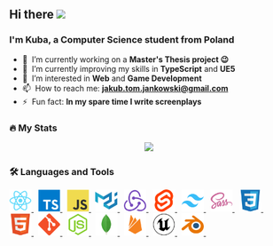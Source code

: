 ## Hi there <a href="https://github.com/TheMankel"><img src="https://media.giphy.com/media/hvRJCLFzcasrR4ia7z/giphy.gif" width="25px"></a>
### I'm Kuba, a Computer Science student from Poland

- 🔭 &nbsp;I’m currently working on a **Master's Thesis project 😉**
- 🌱 &nbsp;I’m currently improving my skills in **TypeScript** and **UE5**
- 👀 &nbsp;I’m interested in **Web** and **Game Development**
- 📫 &nbsp;How to reach me: **jakub.tom.jankowski@gmail.com**
- ⚡ &nbsp;Fun fact: **In my spare time I write screenplays**

### 🔥 My Stats

<div align="center">
    <picture>
        <source media="(prefers-color-scheme: dark)" srcset="https://github-readme-streak-stats.herokuapp.com?user=TheMankel&theme=highcontrast&date_format=j%20M%5B%20Y%5D&background=FFFFFF00&ring=FFC83D&fire=FFC83D&currStreakLabel=FFC83D" />
        <img src="https://github-readme-streak-stats.herokuapp.com?user=TheMankel&date_format=j%20M%5B%20Y%5D&ring=FFC83D&fire=FFC83D&currStreakLabel=FFC83D" />
    </picture>
</div>

<!---
[![GitHub Streak](https://github-readme-streak-stats.herokuapp.com?user=TheMankel&theme=highcontrast&date_format=j%20M%5B%20Y%5D&background=FFFFFF00&ring=FFC83D&fire=FFC83D&currStreakLabel=FFC83D)](https://git.io/streak-stats)

[![GitHub Streak](https://github-readme-streak-stats.herokuapp.com?user=TheMankel&date_format=j%20M%5B%20Y%5D&ring=FFC83D&fire=FFC83D&currStreakLabel=FFC83D)](https://git.io/streak-stats)

<p align="center">
    <picture>
        <source media="(prefers-color-scheme: dark)" srcset="https://github-readme-streak-stats.herokuapp.com?user=TheMankel&theme=highcontrast&date_format=j%20M%5B%20Y%5D&background=FFFFFF00" />
        <img src="https://github-readme-streak-stats.herokuapp.com?user=TheMankel&date_format=j%20M%5B%20Y%5D&background=FFFFFF" />
    </picture>
</p>
-->

### 🛠️ Languages and Tools

<div>
    <a href="https://reactjs.org/" target="_blank" rel="noreferrer" title="React">
        <img src="https://github.com/devicons/devicon/blob/master/icons/react/react-original.svg" alt="React" width="40" height="40"/>
    </a>&nbsp;
    <a href="https://www.typescriptlang.org/" target="_blank" rel="noreferrer" title="TypeScript">
        <img src="https://github.com/devicons/devicon/blob/master/icons/typescript/typescript-original.svg" alt="TypeScript" width="40" height="40"/>
    </a>&nbsp;
    <a href="https://developer.mozilla.org/en-US/docs/Web/JavaScript" target="_blank" rel="noreferrer" title="JavaScript">
        <img src="https://github.com/devicons/devicon/blob/master/icons/javascript/javascript-original.svg" alt="JavaScript" width="40" height="40"/>
    </a>&nbsp;
    <a href="https://mui.com/" target="_blank" rel="noreferrer" title="Material UI">
        <img src="https://github.com/devicons/devicon/blob/master/icons/materialui/materialui-original.svg" alt="Material UI" width="40" height="40"/>
    </a>&nbsp;
    <a href="https://redux.js.org/" target="_blank" rel="noreferrer" title="Redux">
        <img src="https://github.com/devicons/devicon/blob/master/icons/redux/redux-original.svg" alt="Redux" width="40" height="40"/>
    </a>&nbsp;
    <a href="https://svelte.dev" target="_blank" rel="noreferrer" title="Svelte">
        <img src="https://github.com/devicons/devicon/blob/master/icons/svelte/svelte-original.svg" alt="Svelte" width="40" height="40"/>
    </a>&nbsp;
    <a href="https://tailwindcss.com/" target="_blank" rel="noreferrer" title="Tailwind">
        <img src="https://github.com/devicons/devicon/blob/master/icons/tailwindcss/tailwindcss-plain.svg" alt="Tailwind" width="40" height="40"/>
    </a>&nbsp;
    <a href="https://sass-lang.com" target="_blank" rel="noreferrer" title="SASS">
        <img src="https://github.com/devicons/devicon/blob/master/icons/sass/sass-original.svg" alt="SASS" width="40" height="40"/>
    </a>&nbsp;
    <a href="https://www.w3schools.com/css/" target="_blank" rel="noreferrer" title="CSS">
        <img src="https://github.com/devicons/devicon/blob/master/icons/css3/css3-original.svg" alt="CSS" width="40" height="40"/>
    </a>&nbsp;
    <a href="https://www.w3.org/html/" target="_blank" rel="noreferrer" title="HTML">
        <img src="https://github.com/devicons/devicon/blob/master/icons/html5/html5-original.svg" alt="HTML" width="40" height="40"/>
    </a>&nbsp;
    <a href="https://git-scm.com/" target="_blank" rel="noreferrer" title="GIT">
        <img src="https://github.com/devicons/devicon/blob/master/icons/git/git-original.svg" alt="GIT" width="40" height="40"/>
    </a>&nbsp;
    <a href="https://nodejs.org" target="_blank" rel="noreferrer" title="NodeJS">
        <img src="https://github.com/devicons/devicon/blob/master/icons/nodejs/nodejs-original.svg" alt="NodeJS" width="40" height="40"/>
    </a>&nbsp;
    <a href="https://www.mongodb.com/" target="_blank" rel="noreferrer" title="MongoDB">
        <img src="https://github.com/devicons/devicon/blob/master/icons/mongodb/mongodb-original.svg" alt="MongoDB" width="40" height="40"/>
    </a>&nbsp;
    <a href="https://firebase.google.com/" target="_blank" rel="noreferrer" title="Firebase">
        <img src="https://github.com/devicons/devicon/blob/master/icons/firebase/firebase-plain.svg" alt="Firebase" width="40" height="40"/>
    </a>&nbsp;
    <a href="https://unrealengine.com/" target="_blank" rel="noreferrer" title="Unreal Engine">
        <img src="https://github.com/devicons/devicon/blob/master/icons/unrealengine/unrealengine-original.svg" alt="Unreal Engine" width="40" height="40"/>
    </a>&nbsp;
    <a href="https://www.blender.org/" target="_blank" rel="noreferrer" title="Blender">
        <img src="https://github.com/devicons/devicon/blob/master/icons/blender/blender-original.svg" alt="Blender" width="40" height="40"/>
    </a>&nbsp;
</div>

